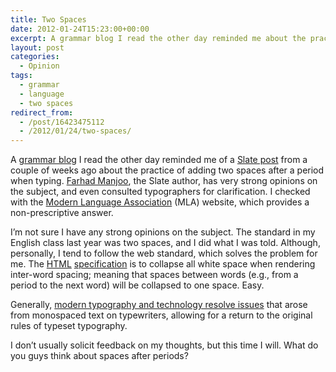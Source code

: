 ```yaml
---
title: Two Spaces
date: 2012-01-24T15:23:00+00:00
excerpt: A grammar blog I read the other day reminded me about the practice of adding two spaces after a period when typing.
layout: post
categories:
  - Opinion
tags:
  - grammar
  - language
  - two spaces
redirect_from:
  - /post/16423475112
  - /2012/01/24/two-spaces/
---
```

A [grammar blog](http://btr.michaelkwan.com/2012/01/20/grammar-101-the-internet-changed-everything/ "Grammar 101: The Internet Changed Everything") I read the other day reminded me of a [Slate post](http://www.slate.com/articles/technology/technology/2011/01/space_invaders.html "Space Invaders") from a couple of weeks ago about the practice of adding two spaces after a period when typing. [Farhad Manjoo](http://www.slate.com/authors.farhad_manjoo.html "Farhad Manjoo"), the Slate author, has very strong opinions on the subject, and even consulted typographers for clarification. I checked with the [Modern Language Association](http://www.mla.org/style_faq3 "Modern Language Association") (MLA) website, which provides a non-prescriptive answer.

I’m not sure I have any strong opinions on the subject. The standard in my English class last year was two spaces, and I did what I was told. Although, personally, I tend to follow the web standard, which solves the problem for me. The [HTML](http://en.wikipedia.org/wiki/HTML "HTML") [specification](http://www.w3.org/TR/html4/struct/text.html "W3C Specification") is to collapse all white space when rendering inter-word spacing; meaning that spaces between words (e.g., from a period to the next word) will be collapsed to one space. Easy.

Generally, [modern typography and technology resolve issues](http://en.wikipedia.org/wiki/Sentence_spacing) that arose from monospaced text on typewriters, allowing for a return to the original rules of typeset typography.

I don’t usually solicit feedback on my thoughts, but this time I will. What do you guys think about spaces after periods?
